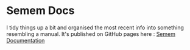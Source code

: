 # Semem Docs

I tidy things up a bit and organised the most recent info into something resembling a manual. It's published on GitHub pages here : [Semem Documentation](https://danja.github.io/semem/)
